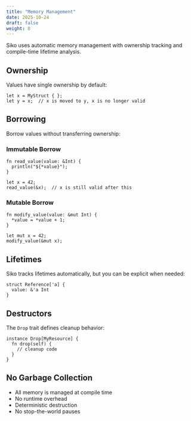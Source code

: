 ```yaml
---
title: "Memory Management"
date: 2025-10-24
draft: false
weight: 8
---
```


Siko uses automatic memory management with ownership tracking and compile-time lifetime analysis.

## Ownership

Values have single ownership by default:

```siko
let x = MyStruct { };
let y = x;  // x is moved to y, x is no longer valid
```

## Borrowing

Borrow values without transferring ownership:

### Immutable Borrow

```siko
fn read_value(value: &Int) {
  println("${*value}");
}

let x = 42;
read_value(&x);  // x is still valid after this
```

### Mutable Borrow

```siko
fn modify_value(value: &mut Int) {
  *value = *value + 1;
}

let mut x = 42;
modify_value(&mut x);
```

## Lifetimes

Siko tracks lifetimes automatically, but you can be explicit when needed:

```siko
struct Reference['a] {
  value: &'a Int
}
```

## Destructors

The `Drop` trait defines cleanup behavior:

```siko
instance Drop[MyResource] {
  fn drop(self) {
    // cleanup code
  }
}
```

## No Garbage Collection

- All memory is managed at compile time
- No runtime overhead
- Deterministic destruction
- No stop-the-world pauses
